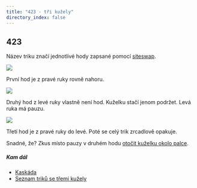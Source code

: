 ```yaml
---
title: "423 - tři kužely"
directory_index: false
---
```


## 423


Název triku značí jednotlivé hody zapsané pomocí <a href="/siteswap.html" title="Zápis žonglování pomocí čísel.">siteswap</a>.

![](img/4/423a.png)

První hod je z pravé ruky rovně nahoru.

![](img/4/423b.png)

Druhý hod z levé ruky vlastně není hod. Kuželku stačí jenom podržet. Levá ruka má pauzu.

![](img/4/423c.png)

Třetí hod je z pravé ruky do levé. Poté se celý trik zrcadlově opakuje.



Snadné, že? Zkus místo pauzy v druhém hodu <a href="/kuzely/toceni-okolo-palce.html" title="Trik s jednou kuželkou.">otočit kuželku okolo palce</a>.



##### Kam dál

- [Kaskáda](/kuzely/3/kaskada.html "Nejjednodušší způsob žonglování se třemi kužely")
- [Seznam triků se třemi kužely](/kuzely/3/ "Co všechno můžeš provádět se třemi kužely")
